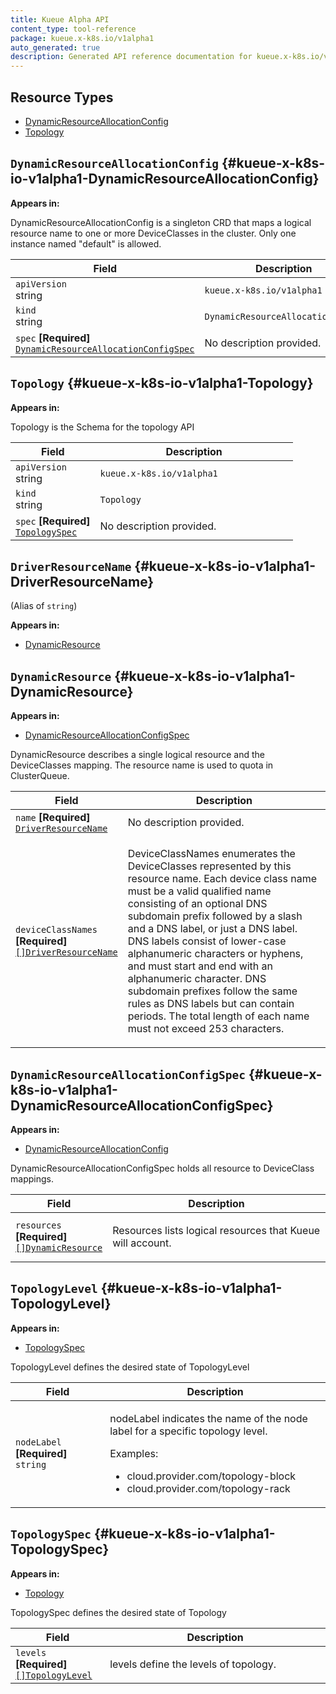 ```yaml
---
title: Kueue Alpha API
content_type: tool-reference
package: kueue.x-k8s.io/v1alpha1
auto_generated: true
description: Generated API reference documentation for kueue.x-k8s.io/v1alpha1.
---
```



## Resource Types 


- [DynamicResourceAllocationConfig](#kueue-x-k8s-io-v1alpha1-DynamicResourceAllocationConfig)
- [Topology](#kueue-x-k8s-io-v1alpha1-Topology)
  

## `DynamicResourceAllocationConfig`     {#kueue-x-k8s-io-v1alpha1-DynamicResourceAllocationConfig}
    

**Appears in:**



<p>DynamicResourceAllocationConfig is a singleton CRD that maps a logical resource name to one or more DeviceClasses
in the cluster. Only one instance named &quot;default&quot; is allowed.</p>


<table class="table">
<thead><tr><th width="30%">Field</th><th>Description</th></tr></thead>
<tbody>
    
<tr><td><code>apiVersion</code><br/>string</td><td><code>kueue.x-k8s.io/v1alpha1</code></td></tr>
<tr><td><code>kind</code><br/>string</td><td><code>DynamicResourceAllocationConfig</code></td></tr>
    
  
<tr><td><code>spec</code> <B>[Required]</B><br/>
<a href="#kueue-x-k8s-io-v1alpha1-DynamicResourceAllocationConfigSpec"><code>DynamicResourceAllocationConfigSpec</code></a>
</td>
<td>
   <span class="text-muted">No description provided.</span></td>
</tr>
</tbody>
</table>

## `Topology`     {#kueue-x-k8s-io-v1alpha1-Topology}
    

**Appears in:**



<p>Topology is the Schema for the topology API</p>


<table class="table">
<thead><tr><th width="30%">Field</th><th>Description</th></tr></thead>
<tbody>
    
<tr><td><code>apiVersion</code><br/>string</td><td><code>kueue.x-k8s.io/v1alpha1</code></td></tr>
<tr><td><code>kind</code><br/>string</td><td><code>Topology</code></td></tr>
    
  
<tr><td><code>spec</code> <B>[Required]</B><br/>
<a href="#kueue-x-k8s-io-v1alpha1-TopologySpec"><code>TopologySpec</code></a>
</td>
<td>
   <span class="text-muted">No description provided.</span></td>
</tr>
</tbody>
</table>

## `DriverResourceName`     {#kueue-x-k8s-io-v1alpha1-DriverResourceName}
    
(Alias of `string`)

**Appears in:**

- [DynamicResource](#kueue-x-k8s-io-v1alpha1-DynamicResource)





## `DynamicResource`     {#kueue-x-k8s-io-v1alpha1-DynamicResource}
    

**Appears in:**

- [DynamicResourceAllocationConfigSpec](#kueue-x-k8s-io-v1alpha1-DynamicResourceAllocationConfigSpec)


<p>DynamicResource describes a single logical resource and the DeviceClasses mapping. The resource name is used
to quota in ClusterQueue.</p>


<table class="table">
<thead><tr><th width="30%">Field</th><th>Description</th></tr></thead>
<tbody>
    
  
<tr><td><code>name</code> <B>[Required]</B><br/>
<a href="#kueue-x-k8s-io-v1alpha1-DriverResourceName"><code>DriverResourceName</code></a>
</td>
<td>
   <span class="text-muted">No description provided.</span></td>
</tr>
<tr><td><code>deviceClassNames</code> <B>[Required]</B><br/>
<a href="#kueue-x-k8s-io-v1alpha1-DriverResourceName"><code>[]DriverResourceName</code></a>
</td>
<td>
   <p>DeviceClassNames enumerates the DeviceClasses represented by this resource name.
Each device class name must be a valid qualified name consisting of an optional DNS subdomain prefix
followed by a slash and a DNS label, or just a DNS label.
DNS labels consist of lower-case alphanumeric characters or hyphens,
and must start and end with an alphanumeric character.
DNS subdomain prefixes follow the same rules as DNS labels but can contain periods.
The total length of each name must not exceed 253 characters.</p>
</td>
</tr>
</tbody>
</table>

## `DynamicResourceAllocationConfigSpec`     {#kueue-x-k8s-io-v1alpha1-DynamicResourceAllocationConfigSpec}
    

**Appears in:**

- [DynamicResourceAllocationConfig](#kueue-x-k8s-io-v1alpha1-DynamicResourceAllocationConfig)


<p>DynamicResourceAllocationConfigSpec holds all resource to DeviceClass mappings.</p>


<table class="table">
<thead><tr><th width="30%">Field</th><th>Description</th></tr></thead>
<tbody>
    
  
<tr><td><code>resources</code> <B>[Required]</B><br/>
<a href="#kueue-x-k8s-io-v1alpha1-DynamicResource"><code>[]DynamicResource</code></a>
</td>
<td>
   <p>Resources lists logical resources that Kueue will account.</p>
</td>
</tr>
</tbody>
</table>

## `TopologyLevel`     {#kueue-x-k8s-io-v1alpha1-TopologyLevel}
    

**Appears in:**

- [TopologySpec](#kueue-x-k8s-io-v1alpha1-TopologySpec)


<p>TopologyLevel defines the desired state of TopologyLevel</p>


<table class="table">
<thead><tr><th width="30%">Field</th><th>Description</th></tr></thead>
<tbody>
    
  
<tr><td><code>nodeLabel</code> <B>[Required]</B><br/>
<code>string</code>
</td>
<td>
   <p>nodeLabel indicates the name of the node label for a specific topology
level.</p>
<p>Examples:</p>
<ul>
<li>cloud.provider.com/topology-block</li>
<li>cloud.provider.com/topology-rack</li>
</ul>
</td>
</tr>
</tbody>
</table>

## `TopologySpec`     {#kueue-x-k8s-io-v1alpha1-TopologySpec}
    

**Appears in:**

- [Topology](#kueue-x-k8s-io-v1alpha1-Topology)


<p>TopologySpec defines the desired state of Topology</p>


<table class="table">
<thead><tr><th width="30%">Field</th><th>Description</th></tr></thead>
<tbody>
    
  
<tr><td><code>levels</code> <B>[Required]</B><br/>
<a href="#kueue-x-k8s-io-v1alpha1-TopologyLevel"><code>[]TopologyLevel</code></a>
</td>
<td>
   <p>levels define the levels of topology.</p>
</td>
</tr>
</tbody>
</table>
  